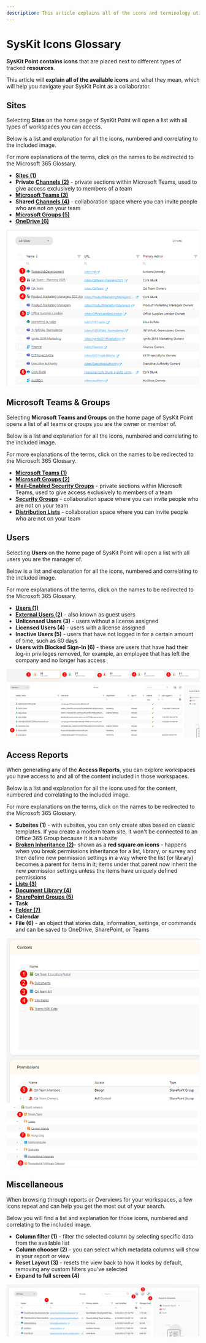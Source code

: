 ```yaml
---
description: This article explains all of the icons and terminology utilized in SysKit Point.  
---
```


# SysKit Icons Glossary

**SysKit Point contains icons** that are placed next to different types of tracked **resources**. 

This article will **explain all of the available icons** and what they mean, which will help you navigate your SysKit Point as a collaborator. 


## Sites

Selecting **Sites** on the home page of SysKit Point will open a list with all types of workspaces you can access. 

Below is a list and explanation for all the icons, numbered and correlating to the included image. 

For more explanations of the terms, click on the names to be redirected to the Microsoft 365 Glossary. 

* [**Sites (1)**](https://learn.microsoft.com/en-us/microsoft-365/community/glossary#site)
* **Private** [**Channels (2)**](https://learn.microsoft.com/en-us/microsoft-365/community/glossary#site) - private sections within Microsoft Teams, used to give access exclusively to members of a team
* [**Microsoft Teams (3)**](https://support.microsoft.com/en-us/topic/what-is-microsoft-teams-3de4d369-0167-8def-b93b-0eb5286d7a29)
* **Shared** [**Channels (4)**](https://learn.microsoft.com/en-us/microsoft-365/community/glossary#site) - collaboration space where you can invite people who are not on your team
* [**Microsoft Groups (5)**](https://support.microsoft.com/en-us/office/learn-about-microsoft-365-groups-b565caa1-5c40-40ef-9915-60fdb2d97fa2)
* [**OneDrive (6)**](https://learn.microsoft.com/en-us/microsoft-365/community/glossary#onedrive-for-business)

![Icons for Sites](../.gitbook/assets/syskit-icons-glossary_sites.png)

## Microsoft Teams & Groups

Selecting **Microsoft Teams and Groups** on the home page of SysKit Point opens a list of all teams or groups you are the owner or member of. 

Below is a list and explanation for all the icons, numbered and correlating to the included image. 

For more explanations of the terms, click on the names to be redirected to the Microsoft 365 Glossary. 

* [**Microsoft Teams (1)**](https://support.microsoft.com/en-us/topic/what-is-microsoft-teams-3de4d369-0167-8def-b93b-0eb5286d7a29)
* [**Microsoft Groups (2)**](https://support.microsoft.com/en-us/office/learn-about-microsoft-365-groups-b565caa1-5c40-40ef-9915-60fdb2d97fa2)
* [**Mail-Enabled Security Groups**](https://learn.microsoft.com/en-us/microsoft-365/community/glossary#site) - private sections within Microsoft Teams, used to give access exclusively to members of a team
* [**Security Groups**](https://learn.microsoft.com/en-us/microsoft-365/community/glossary#site) - collaboration space where you can invite people who are not on your team
* [**Distribution Lists**](https://learn.microsoft.com/en-us/microsoft-365/community/glossary#site) - collaboration space where you can invite people who are not on your team


## Users 

Selecting **Users** on the home page of SysKit Point will open a list with all users you are the manager of.  

Below is a list and explanation for all the icons, numbered and correlating to the included image. 

For more explanations of the terms, click on the names to be redirected to the Microsoft 365 Glossary. 


* [**Users (1)**](https://learn.microsoft.com/en-us/microsoft-365/community/glossary#site)
* [**External Users (2)**](https://learn.microsoft.com/en-us/microsoft-365/admin/add-users/about-guest-users?view=o365-worldwide) - also known as guest users
* **Unlicensed Users (3)** - users without a license assigned
* **Licensed Users (4)** - users with a license assigned
* **Inactive Users (5)** - users that have not logged in for a certain amount of time, such as 60 days
* **Users with Blocked Sign-In (6)** - these are users that have had their log-in privileges removed, for example, an employee that has left the company and no longer has access 

![Icons for Users](../.gitbook/assets/syskit-icons-glossary_users.png)

## Access Reports

When generating any of the **Access Reports**, you can explore workspaces you have access to and all of the content included in those workspaces. 

Below is a list and explanation for all the icons used for the content, numbered and correlating to the included image. 

For more explanations on the terms, click on the names to be redirected to the Microsoft 365 Glossary. 

* **Subsites (1)** - with subsites, you can only create sites based on classic templates. If you create a modern team site, it won't be connected to an Office 365 Group because it is a subsite 
* [**Broken Inheritance (2)**](https://learn.microsoft.com/en-us/microsoft-365/community/glossary#inheritance)- shown as a **red square on icons** - happens when you break permissions inheritance for a list, library, or survey and then define new permission settings in a way where the list (or library) becomes a parent for items in it; items under that parent now inherit the new permission settings unless the items have uniquely defined permissions
* [**Lists (3)**](https://learn.microsoft.com/en-us/microsoft-365/community/glossary#list)
* [**Document Library (4)**](https://learn.microsoft.com/en-us/microsoft-365/community/glossary#document-library)
* [**SharePoint Groups (5)**](https://support.microsoft.com/en-us/office/create-a-team-site-in-sharepoint-ef10c1e7-15f3-42a3-98aa-b5972711777d)
* **Task**
* [**Folder (7)**](https://learn.microsoft.com/en-us/microsoft-365/community/glossary#folders)
* **Calendar**
* **File (6)** - an object that stores data, information, settings, or commands and can be saved to OneDrive, SharePoint, or Teams

![Icons for Access Reports](../.gitbook/assets/syskit-icons-glossary_access-reports.png)
![Icons for Access Reports](../.gitbook/assets/syskit-icons-glossary_access-reports-two.png)


## Miscellaneous 

When browsing through reports or Overviews for your workspaces, a few icons repeat and can help you get the most out of your search. 

Below you will find a list and explanation for those icons, numbered and correlating to the included image. 

* **Column filter (1)** - filter the selected column by selecting specific data from the available list
* **Column chooser (2)** - you can select which metadata columns will show in your report or view
* **Reset Layout (3)** - resets the view back to how it looks by default, removing any custom filters you've selected
* **Expand to full screen (4)**

![Micellaneous Icons in Reports](../.gitbook/assets/syskit-icons-glossary_miscellaneous.png)